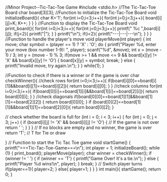 //Minor Project--Tic-Tac-Toe Game
#include <stdio.h>
//The Tic-Tac-Toe Board
char board[3][3];
//Function to initialize the Tic-Tac-Toe Board
void initializeBoard(){
    char K='1';
    for(int i=0;i<3;i++){
        for(int j=0;j<3;j++){
            board[i][j]=K;
            K++; 
        }
    }
}
//Function to display the Tic-Tac-Toe Board
void print_board(){
    for(int i=0;i<3;i++){
        for(int j=0;j<3;j++){
            printf(" %c ",board[i][j]);
            if(j<2){
                printf("|");
            }
        }
        printf("\n");
        if(i<2){
                printf("---|---|---\n");
            }
    }
}
//Function to handle the player's move
void playerMove(int player) {
    int move;
    char symbol = (player == 1) ? 'X' : 'O';
    do {
        printf("Player %d, enter your move (box number 1-9): ", player);
        scanf("%d", &move);
        int x = (move - 1) / 3;
        int y = (move - 1) % 3;
        if(move >= 1 && move <= 9 && board[x][y] != 'X' && board[x][y] != 'O') {
            board[x][y] = symbol;
            break;
        } else {
            printf("Invalid move, try again.\n");
        }
    } while(1);
}

//Function to check if there is a winner or if the game is over
char checkWinner(){
    //check rows
    for(int i=0;i<3;i++){
        if(board[i][0]==board[i][1]&&board[i][1]==board[i][2]){
            return board[i][0];
        }
    }
    //check columns
    for(int i=0;i<3;i++){
        if(board[0][i]==board[1][i]&&board[1][i]==board[2][i]){
            return board[0][i];
        }
    }
    //check diagonals
     if(board[0][0]==board[1][1]&&board[1][1]==board[2][2]) {
        return board[0][0];
    }
    if (board[0][2]==board[1][1]&&board[1][1]==board[2][0]){
        return board[0][2];
    }
    
  // check whether the board is full
  for (int i = 0; i < 3; i++) {
    for (int j = 0; j < 3; j++) {
        if (board[i][j] != 'X' && board[i][j] != 'O') {
            // If the game is not over
            return ' ';
        }
    }
  }
    // If no blocks are empty and no winner, the game is over
    return 'T';  // T for Tie or draw

}
// Function to start the Tic Tac Toe game
void startGame() {
    printf("===Tic-Tac-Toe-Game===\n");
    int player = 1;
    initializeBoard();
     while (1) {
        print_board();
        playerMove(player);
        char winner = checkWinner();
         if (winner != ' ') {
            if (winner == 'T') {
                printf("Game Over! It's a tie.\n");
            } else {
                printf("Player %d wins!\n", player);
            }
            break;
        }
        // Switch player turns
        if(player==1){
            player=2;
        }
        else{
            player=1;
        }
    }
}
int main(){
    startGame();
    return 0;
}
